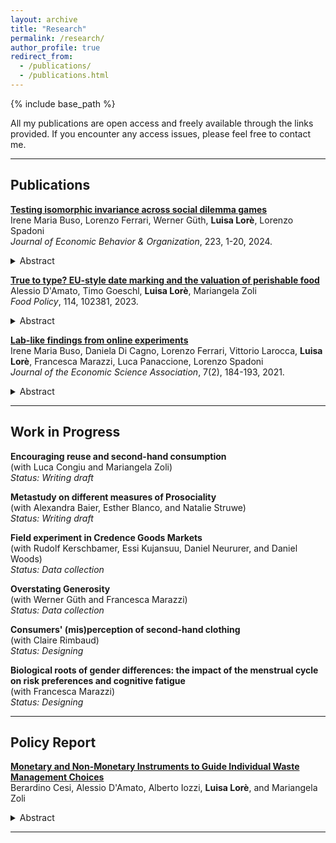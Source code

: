 ```yaml
---
layout: archive
title: "Research"
permalink: /research/
author_profile: true
redirect_from:
  - /publications/
  - /publications.html
---
```

{% include base_path %}

All my publications are open access and freely available through the links provided. If you encounter any access issues, please feel free to contact me.

---
<!--## Job Market Paper

**[Title of Your JMP](files/jmp.pdf)**  
*Abstract*: Brief description of the paper (2-3 sentences about what you study and main findings).

--- -->

## Publications

**[Testing isomorphic invariance across social dilemma games](https://doi.org/10.1016/j.jebo.2024.04.024)**  
Irene Maria Buso, Lorenzo Ferrari, Werner Güth, **Luisa Lorè**, Lorenzo Spadoni  
*Journal of Economic Behavior & Organization*, 223, 1-20, 2024.  
<details>
<summary>Abstract</summary>

<p> Can purely behavioral aspects affect voluntary cooperativeness in isomorphic social dilemma games? We experimentally test isomorphic invariance by comparing frames whose identical payoffs are described as of the Prisoners’ Dilemma or the linear Public Good. Participants play two consecutive rounds of the same frame, with no between-round feedback information, interacting with either the same or a different number of other subjects in each round. Hence, frames are compared between subjects whereas games with different numerosity are compared both within subjects and between subjects. Our analysis rejects isomorphic invariance and shows significantly lower average cooperativeness in the linear Public Good frame across all conditions. Moreover, we find a significantly negative effect of group size, especially in Prisoners’ Dilemma. </p>

</details>

**[True to type? EU-style date marking and the valuation of perishable food](https://doi.org/10.1016/j.foodpol.2022.102381)**  
Alessio D'Amato, Timo Goeschl, **Luisa Lorè**, Mariangela Zoli  
*Food Policy*, 114, 102381, 2023.  
<details>
<summary>Abstract</summary>

<p> Date marking is intended to help consumers make informed food safety and quality choices when confronted with perishable food products. We provide causal in-store evidence on how EU-style date marking (best before and use by) influences consumers’ valuation of perishable food around the expiry date. In a preparatory survey (n=100), we first identify perishable food items amenable to experimental manipulation. A modified multiple price list (MPL) experiment (n=200) then tests shoppers’ valuation of perishable food with expiry dates in the future and the past. We vary date mark type (use-by versus best-before) and information status (with and without education) while preventing free disposal censoring. We find that expiry dates affect consumer valuation. Variation in date mark type has little practical relevance. Educating consumers about the meaning of date mark types reduces willingness to pay for potentially unsafe food, but does not increase it for more durable items. An attentiveness experiment (n=160) finds that inattention and consumers’ native understanding of current date marks can explain the evidence from the modified MPL experiment. Jointly, these results help explaining existing observational evidence and assessing the prospects of consumer education campaigns. </p>

</details>

**[Lab-like findings from online experiments](https://doi.org/10.1007/s40881-021-00114-8)**  
Irene Maria Buso, Daniela Di Cagno, Lorenzo Ferrari, Vittorio Larocca, **Luisa Lorè**, Francesca Marazzi, Luca Panaccione, Lorenzo Spadoni  
*Journal of the Economic Science Association*, 7(2), 184-193, 2021.  
<details>
<summary>Abstract</summary>

<p> Laboratory experiments have been often replaced by online experiments in the last decade. This trend has been reinforced when academic and research work based on physical interaction had to be suspended due to restrictions imposed to limit the spread of Covid-19. Therefore, data quality and results from web experiments have become an issue which is currently investigated. Are there significant differences between lab experiments and online findings? We contribute to this debate via an experiment aimed at comparing results from a novel online protocol with traditional laboratory settings, using the same pool of participants. We find that participants in our experiment behave in a similar way across settings and that there are at best weakly significant and quantitatively small differences in behavior observed using our online protocol and physical laboratory setting. </p>

</details>

---

## Work in Progress

**Encouraging reuse and second-hand consumption**  
(with Luca Congiu and Mariangela Zoli)  
*Status: Writing draft*  
<!-- [[Draft](files/reuse-draft.pdf)] [[Pre-registration](link)] -->

**Metastudy on different measures of Prosociality**  
(with Alexandra Baier, Esther Blanco, and Natalie Struwe)  
*Status: Writing draft*  
<!-- [[Draft](files/prosociality-meta-draft.pdf)] -->

**Field experiment in Credence Goods Markets**  
(with Rudolf Kerschbamer, Essi Kujansuu, Daniel Neururer, and Daniel Woods)  
*Status: Data collection*  
<!-- [[Draft](files/credence-goods-draft.pdf)] [[Pre-registration](link)] -->

**Overstating Generosity**  
(with Werner Güth and Francesca Marazzi)  
*Status: Data collection*  
<!-- [[Draft](files/overstating-draft.pdf)] [[Pre-registration](link)] -->

**Consumers' (mis)perception of second-hand clothing**  
(with Claire Rimbaud)  
*Status: Designing*  
<!-- [[Pre-registration](link)] -->

**Biological roots of gender differences: the impact of the menstrual cycle on risk preferences and cognitive fatigue**  
(with Francesca Marazzi)  
*Status: Designing*  
<!-- [[Pre-registration](link)] -->

---

<!-- ## Work in Progress

**Project Title 1**  
(with Co-Author Name, if any)  
Brief description of the project.

**Project Title 2**  
Brief description of the project.

--- -->

## Policy Report

**[Monetary and Non-Monetary Instruments to Guide Individual Waste Management Choices](https://www.fondazioneamga.org/wp-content/uploads/2023/06/Progetto-IOZZI.pdf)**  
Berardino Cesi, Alessio D'Amato, Alberto Iozzi, **Luisa Lorè**, and Mariangela Zoli  
<details>
<summary>Abstract</summary>

<p> The transition to a circular economy requires a reduction of raw materials and resources that become waste at the end of the production and consumption cycles. To correct consumers’ and firms’ incentives, we highlight the role and design of “incentive-based instruments” with particular attention to unit based pricing and deposit-refund schemes. Subsequently, we outline significant results from the empirical literature regarding the effectiveness of the use of incentive based instruments. We then take into consideration the contributions proposed by a more recent literature, focused on the individual and social drivers underlying waste management behaviours, to evaluate the importance of moral motivations and awareness of environmental problems, but also of social norms. </p>

</details>

---
